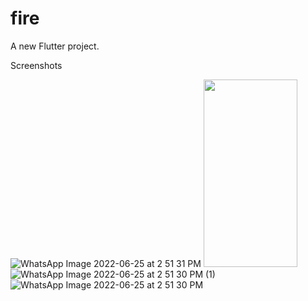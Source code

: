 # fire

A new Flutter project.

Screenshots

![WhatsApp Image 2022-06-25 at 2 51 31 PM](https://user-images.githubusercontent.com/64334624/175768041-e0efbc6d-9d9a-401e-98b8-17f74ed8ec6c.jpeg)
<img src="https://user-images.githubusercontent.com/64334624/175768041-e0efbc6d-9d9a-401e-98b8-17f74ed8ec6c.jpeg" width=150 height=300>
![WhatsApp Image 2022-06-25 at 2 51 30 PM (1)](https://user-images.githubusercontent.com/64334624/175768048-348610af-fb62-47bd-b8f1-6d04723831ad.jpeg)
![WhatsApp Image 2022-06-25 at 2 51 30 PM](https://user-images.githubusercontent.com/64334624/175768052-935faddc-a5fd-4aad-be71-d000fb3d6ee9.jpeg)


